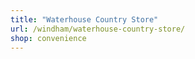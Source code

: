 ```yaml
---
title: "Waterhouse Country Store"
url: /windham/waterhouse-country-store/
shop: convenience
---
```

